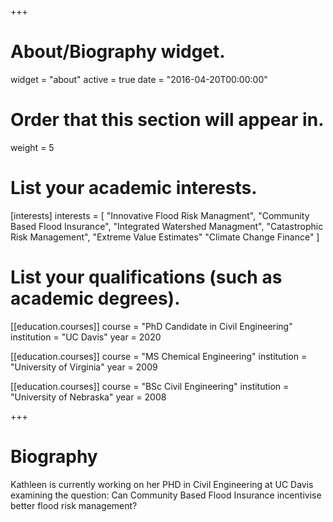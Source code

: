 +++
# About/Biography widget.
widget = "about"
active = true
date = "2016-04-20T00:00:00"

# Order that this section will appear in.
weight = 5

# List your academic interests.
[interests]
  interests = [
    "Innovative Flood Risk Managment",
    "Community Based Flood Insurance",
    "Integrated Watershed Managment",
    "Catastrophic Risk Management",
    "Extreme Value Estimates"
    "Climate Change Finance"
  ]

# List your qualifications (such as academic degrees).
[[education.courses]]
  course = "PhD Candidate in Civil Engineering"
  institution = "UC Davis"
  year = 2020

[[education.courses]]
  course = "MS Chemical Engineering"
  institution = "University of Virginia"
  year = 2009

[[education.courses]]
  course = "BSc Civil Engineering"
  institution = "University of Nebraska"
  year = 2008
 
+++

# Biography

Kathleen is currently working on her PHD in Civil Engineering at UC Davis examining the question: Can Community Based Flood Insurance incentivise better flood risk management?

